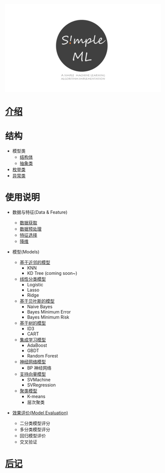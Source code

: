 

![](imgs/logo2.png)


# [介绍](./introduction.md)


# 结构

- 模型类
  - [结构体](structure/struct.md)
  - [抽象类](structure/abstract.md)
- [枚举类](structure/enum.md)
- [异常类](structure/error.md)


# 使用说明

- 数据与特征(Data & Feature)
  - [数据获取](manual/data_collect.md)
  - [数据预处理](manual/data_handle.md)
  - [特征选择](manual/feature.md)
  - [降维](manual/pca.md)

- 模型(Models)
  - [基于近邻的模型](manual/knn.md)
    - KNN
    - KD Tree (coming soon~)
  - [线性分类模型](manual/logistic.md)
    - Logistic
    - Lasso
    - Ridge
  - [基于贝叶斯的模型](manual/bayes.md)
    - Naive Bayes
    - Bayes Minimum Error
    - Bayes Minimum Risk
  - [基于树的模型](manual/tree.md)
    - ID3
    - CART
  - [集成学习模型](manual/ensemble.md)
    - AdaBoost
    - GBDT
    - Random Forest
  - [神经网络模型](manual/bp.md)
    - BP 神经网络
  - [支持向量模型](manual/svm.md)
    - SVMachine
    - SVRegression
  - [聚类模型](manual/cluster.md)
    - K-means
    - 层次聚类

- [效果评价(Model Evaluation)](manual/metric.md)
  - 二分类模型评分
  - 多分类模型评分
  - 回归模型评价
  - 交叉验证

# [后记](manual.md)
